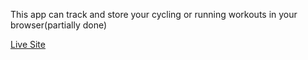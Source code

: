 <p>This app can track and store your cycling or running workouts in your browser(partially done)</p>
<a href="https://delightful-kitsune-470df7.netlify.app" target="_blank" >Live Site</a>
